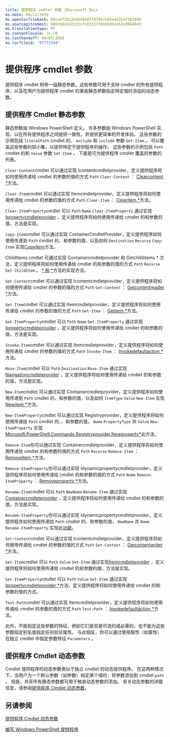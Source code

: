 ```yaml
---
title: 提供程序 cmdlet 参数 |Microsoft Docs
ms.date: 09/13/2016
ms.openlocfilehash: 04ce4f3dc2b4549b0ff0f0b7e92a4d2b4f383996
ms.sourcegitcommit: 0907b8c6322d2c7c61b17f8168d53452c8964b41
ms.translationtype: MT
ms.contentlocale: zh-CN
ms.lasthandoff: 08/05/2020
ms.locfileid: "87771594"
---
```

# <a name="provider-cmdlet-parameters"></a>提供程序 cmdlet 参数

提供程序 cmdlet 附带一组静态参数，这些参数可用于支持 cmdlet 的所有提供程序，以及在用户为提供程序 cmdlet 的某些静态参数指定特定值时添加的动态参数。

## <a name="provider-cmdlet-static-parameters"></a>提供程序 Cmdlet 静态参数

静态参数由 Windows PowerShell 定义。 许多参数由 Windows PowerShell 实现，以在所有提供程序之间提供一致性，并提供更简单的开发体验。 这些参数的示例包括 `literalPath` cmdlet 的、 `exclude` 和 `include` 参数 `Get-Item` 。 可以覆盖这些参数的较小集，以提供特定于提供程序的操作。 这些参数的示例包括 `Path` cmdlet 的和 `Value` 参数 `Set-Item` 。 下面是可为提供程序 cmdlet 覆盖的参数的列表。

`Clear-Content`cmdlet 可以通过实现 Icontentcmdletprovider，定义提供程序将如何使用传递给 cmdlet 的参数的值的方式 `Path` `Clear-Content` ： [Clearcontent *](/dotnet/api/System.Management.Automation.Provider.IContentCmdletProvider.ClearContent)方法。

`Clear-Item`cmdlet 可以通过实现 Itemcmdletprovider，定义提供程序将如何使用传递给 cmdlet 的参数的值的方式 `Path` `Clear-Item` ： [Clearitem *](/dotnet/api/System.Management.Automation.Provider.ItemCmdletProvider.ClearItem)方法。

`Clear-ItemProperty`cmdlet 可以 `Path` `Name` `Clear-ItemProperty` 通过实现[Ipropertycmdletprovider](/dotnet/api/System.Management.Automation.Provider.IPropertyCmdletProvider.ClearProperty) ，定义提供程序将如何使用传递给 cmdlet 的和参数的值，方法是实现。

`Copy-Item`cmdlet 可以通过实现 ContainerCmdletProvider，定义提供程序如何使用传递到 `Path` cmdlet 的、和参数的值，以及如何 `Destination` `Recurse` `Copy-Item` 实现[CopyItem](/dotnet/api/System.Management.Automation.Provider.ContainerCmdletProvider.CopyItem)方法。

ChildItems cmdlet 可通过实现 Containercmdletprovider 和 Getchilditems * 方法，定义提供程序将如何使用传递给 cmdlet 的和参数的值的方式 `Path` `Recurse` `Get-ChildItem` 。 [* 和](/dotnet/api/System.Management.Automation.Provider.ContainerCmdletProvider.GetChildItems) [*](/dotnet/api/System.Management.Automation.Provider.ContainerCmdletProvider.GetChildNames)方法的实现方法。

`Get-Content`cmdlet 可以通过实现 Icontentcmdletprovider，定义提供程序将如何使用传递给 cmdlet 的参数的值的方式 `Path` `Get-Content` ： [Getcontentreader *](/dotnet/api/System.Management.Automation.Provider.IContentCmdletProvider.GetContentReader)方法。

`Get-Item`cmdlet 可以通过实现 Itemcmdletprovider，定义提供程序将如何使用传递给 cmdlet 的参数的值的方式 `Path` `Get-Item` ： [Getitem *](/dotnet/api/System.Management.Automation.Provider.ItemCmdletProvider.GetItem)方法。

`Get-ItemProperty`cmdlet 可以 `Path` `Name` `Get-ItemProperty` 通过实现[Ipropertycmdletprovider](/dotnet/api/System.Management.Automation.Provider.IPropertyCmdletProvider.GetProperty) ，定义提供程序将如何使用传递给 cmdlet 的和参数的值，方法是实现。

`Invoke-Item`cmdlet 可以通过实现 Itemcmdletprovider，定义提供程序将如何使用传递给 cmdlet 的参数的值的方式 `Path` `Invoke-Item` ： [Invokedefaultaction *](/dotnet/api/System.Management.Automation.Provider.ItemCmdletProvider.InvokeDefaultAction)方法。

`Move-Item`cmdlet 可以 `Path` `Destination` `Move-Item` 通过实现[Navigationcmdletprovider](/dotnet/api/System.Management.Automation.Provider.NavigationCmdletProvider.MoveItem) ，定义提供程序将如何使用传递给 cmdlet 的和参数的值，方法是实现。

`New-Item`cmdlet 可以通过实现 Containercmdletprovider，定义提供程序如何使用传递到 `Path` cmdlet 的、和参数的值，以及如何 `ItemType` `Value` `New-Item` 实现[Newitem *](/dotnet/api/System.Management.Automation.Provider.ContainerCmdletProvider.NewItem)方法。

`New-ItemProperty`cmdlet 可以通过实现 Registryprovider，定义提供程序将如何使用传递给 `Path` cmdlet 的、、和参数的值， `Name` `PropertyType` 并 `Value` `New-ItemProperty` 实现[Microsoft.PowerShell.Commands.Registryprovider.Newproperty*](/dotnet/api/Microsoft.PowerShell.Commands.RegistryProvider.NewProperty)此方法。

`Remove-Item`你可以通过实现 Containercmdletprovider，定义提供程序将如何使用传递给 cmdlet 的和参数的值的方式 `Path` `Recurse` `Remove-Item` ： [Removeitem *](/dotnet/api/System.Management.Automation.Provider.ContainerCmdletProvider.RemoveItem)方法。

`Remove-ItemProperty`你可以通过实现 Idynamicpropertycmdletprovider，定义提供程序将如何使用传递给 cmdlet 的和参数的值的方式 `Path` `Name` `Remove-ItemProperty` ： [Removeproperty *](/dotnet/api/System.Management.Automation.Provider.IDynamicPropertyCmdletProvider.RemoveProperty)方法。

`Rename-Item`cmdlet 可以 `Path` `NewName` `Rename-Item` 通过实现[Containercmdletprovider](/dotnet/api/System.Management.Automation.Provider.ContainerCmdletProvider.RenameItem) ，定义提供程序将如何使用传递给 cmdlet 的和参数的值，方法是实现。

`Rename-ItemProperty`你可以通过实现 Idynamicpropertycmdletprovider，定义提供程序如何使用传递给 `Path` cmdlet 的、和参数的值， `NewName` 并 `Name` `Rename-ItemProperty` 实现此[功能](/dotnet/api/System.Management.Automation.Provider.IDynamicPropertyCmdletProvider.RenameProperty)。

`Set-Content`cmdlet 可以通过实现 Icontentcmdletprovider，定义提供程序将如何使用传递给 cmdlet 的参数的值的方式 `Path` `Set-Content` ： [Getcontentwriter *](/dotnet/api/System.Management.Automation.Provider.IContentCmdletProvider.GetContentWriter)方法。

`Set-Item`cmdlet 可以 `Path` `Value` `Set-Item` 通过实现[Itemcmdletprovider](/dotnet/api/System.Management.Automation.Provider.ItemCmdletProvider.SetItem) ，定义提供程序将如何使用传递给 cmdlet 的和参数的值，方法是实现。

`Set-ItemProperty`cmdlet 可以 `Path` `Value` `Set-Item` 通过实现[Ipropertycmdletprovider *](/dotnet/api/System.Management.Automation.Provider.IPropertyCmdletProvider.SetProperty)方法，定义提供程序将如何使用传递给 cmdlet 的和参数的值的方式。

`Test-Path`cmdlet 可以通过实现 Itemcmdletprovider，定义提供程序将如何使用传递给 cmdlet 的参数的值的方式 `Path` `Test-Path` ： [Invokedefaultaction *](/dotnet/api/System.Management.Automation.Provider.ItemCmdletProvider.InvokeDefaultAction)方法。

此外，不能指定这些参数的特征，例如它们是否是可选的或必需的，也不能为这些参数指定别名或指定任何验证属性。 与此相反，你可以通过使用属性（如属性）在独立 cmdlet 中指定参数特征 `Parameters` 。

## <a name="provider-cmdlet-dynamic-parameters"></a>提供程序 Cmdlet 动态参数

Cmdlet 提供程序的动态参数类似于独立 cmdlet 的动态提供程序。 在这两种情况下，当用户为一个默认参数（如参数）指定某个值时，将参数添加到 cmdlet `path` 。 但是，并非所有静态参数都可用于触发动态参数的添加。 有关动态参数的详细信息，请参阅[提供程序 Cmdlet 动态参数](./provider-cmdlet-dynamic-parameters.md)。

## <a name="see-also"></a>另请参阅

[提供程序 Cmdlet 动态参数](./provider-cmdlet-dynamic-parameters.md)

[编写 Windows PowerShell 提供程序](./writing-a-windows-powershell-provider.md)
